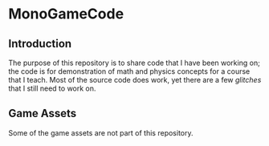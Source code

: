 # MonoGameCode

## Introduction
The purpose of this repository is to share code that I have been working on; the code is for demonstration of math and physics concepts for a course that I teach. Most of the source code does work, yet there are a few _glitches_ that I still need to work on.

## Game Assets
Some of the game assets are not part of this repository.
